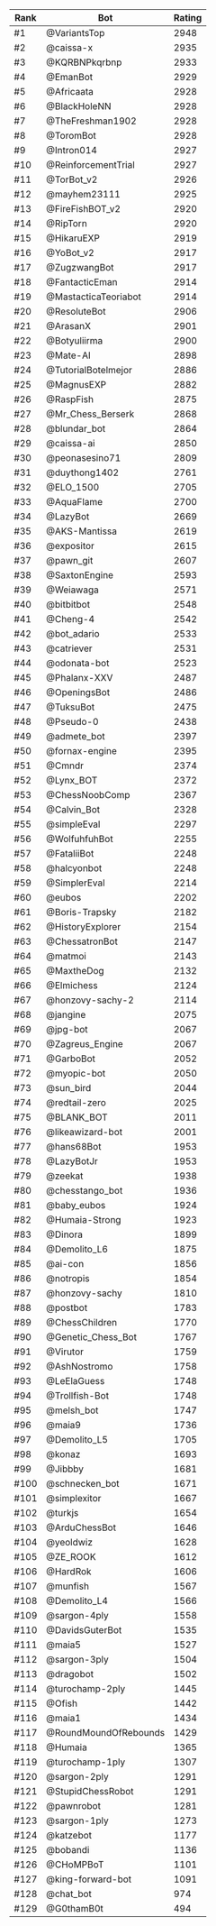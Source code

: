 Rank|Bot|Rating
---|---|---
#1|@VariantsTop|2948
#2|@caissa-x|2935
#3|@KQRBNPkqrbnp|2933
#4|@EmanBot|2929
#5|@Africaata|2928
#6|@BlackHoleNN|2928
#7|@TheFreshman1902|2928
#8|@ToromBot|2928
#9|@Intron014|2927
#10|@ReinforcementTrial|2927
#11|@TorBot_v2|2926
#12|@mayhem23111|2925
#13|@FireFishBOT_v2|2920
#14|@RipTorn|2920
#15|@HikaruEXP|2919
#16|@YoBot_v2|2917
#17|@ZugzwangBot|2917
#18|@FantacticEman|2914
#19|@MastacticaTeoriabot|2914
#20|@ResoluteBot|2906
#21|@ArasanX|2901
#22|@Botyuliirma|2900
#23|@Mate-AI|2898
#24|@TutorialBotelmejor|2886
#25|@MagnusEXP|2882
#26|@RaspFish|2875
#27|@Mr_Chess_Berserk|2868
#28|@blundar_bot|2864
#29|@caissa-ai|2850
#30|@peonasesino71|2809
#31|@duythong1402|2761
#32|@ELO_1500|2705
#33|@AquaFlame|2700
#34|@LazyBot|2669
#35|@AKS-Mantissa|2619
#36|@expositor|2615
#37|@pawn_git|2607
#38|@SaxtonEngine|2593
#39|@Weiawaga|2571
#40|@bitbitbot|2548
#41|@Cheng-4|2542
#42|@bot_adario|2533
#43|@catriever|2531
#44|@odonata-bot|2523
#45|@Phalanx-XXV|2487
#46|@OpeningsBot|2486
#47|@TuksuBot|2475
#48|@Pseudo-0|2438
#49|@admete_bot|2397
#50|@fornax-engine|2395
#51|@Cmndr|2374
#52|@Lynx_BOT|2372
#53|@ChessNoobComp|2367
#54|@Calvin_Bot|2328
#55|@simpleEval|2297
#56|@WolfuhfuhBot|2255
#57|@FataliiBot|2248
#58|@halcyonbot|2248
#59|@SimplerEval|2214
#60|@eubos|2202
#61|@Boris-Trapsky|2182
#62|@HistoryExplorer|2154
#63|@ChessatronBot|2147
#64|@matmoi|2143
#65|@MaxtheDog|2132
#66|@Elmichess|2124
#67|@honzovy-sachy-2|2114
#68|@jangine|2075
#69|@jpg-bot|2067
#70|@Zagreus_Engine|2067
#71|@GarboBot|2052
#72|@myopic-bot|2050
#73|@sun_bird|2044
#74|@redtail-zero|2025
#75|@BLANK_BOT|2011
#76|@likeawizard-bot|2001
#77|@hans68Bot|1953
#78|@LazyBotJr|1953
#79|@zeekat|1938
#80|@chesstango_bot|1936
#81|@baby_eubos|1924
#82|@Humaia-Strong|1923
#83|@Dinora|1899
#84|@Demolito_L6|1875
#85|@ai-con|1856
#86|@notropis|1854
#87|@honzovy-sachy|1810
#88|@postbot|1783
#89|@ChessChildren|1770
#90|@Genetic_Chess_Bot|1767
#91|@Virutor|1759
#92|@AshNostromo|1758
#93|@LeElaGuess|1748
#94|@Trollfish-Bot|1748
#95|@melsh_bot|1747
#96|@maia9|1736
#97|@Demolito_L5|1705
#98|@konaz|1693
#99|@Jibbby|1681
#100|@schnecken_bot|1671
#101|@simplexitor|1667
#102|@turkjs|1654
#103|@ArduChessBot|1646
#104|@yeoldwiz|1628
#105|@ZE_ROOK|1612
#106|@HardRok|1606
#107|@munfish|1567
#108|@Demolito_L4|1566
#109|@sargon-4ply|1558
#110|@DavidsGuterBot|1535
#111|@maia5|1527
#112|@sargon-3ply|1504
#113|@dragobot|1502
#114|@turochamp-2ply|1445
#115|@Ofish|1442
#116|@maia1|1434
#117|@RoundMoundOfRebounds|1429
#118|@Humaia|1365
#119|@turochamp-1ply|1307
#120|@sargon-2ply|1291
#121|@StupidChessRobot|1291
#122|@pawnrobot|1281
#123|@sargon-1ply|1273
#124|@katzebot|1177
#125|@bobandi|1136
#126|@CHoMPBoT|1101
#127|@king-forward-bot|1091
#128|@chat_bot|974
#129|@G0thamB0t|494
